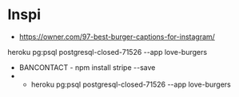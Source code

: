 # Inspi 

- https://owner.com/97-best-burger-captions-for-instagram/

heroku pg:psql postgresql-closed-71526 --app love-burgers

- BANCONTACT - npm install stripe --save
- - heroku pg:psql postgresql-closed-71526 --app love-burgers
